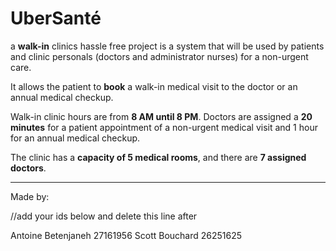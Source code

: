 # UberSanté

a __walk-in__ clinics hassle free project is a system that will be used by patients and clinic personals (doctors and administrator nurses) for a non-urgent care.

It allows the patient to __book__ a walk-in medical visit to the doctor or an annual medical checkup. 

Walk-in clinic hours are from __8 AM until 8 PM__. Doctors are assigned a __20 minutes__ for a patient appointment of a non-urgent medical visit and 1 hour for an annual medical checkup. 

The clinic has a __capacity of 5 medical rooms__, and there are __7 assigned doctors__.


-----


Made by: 

//add your ids below and delete this line after

Antoine Betenjaneh 27161956
Scott Bouchard 26251625
